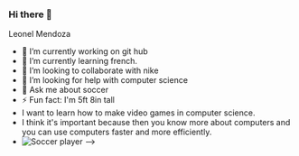 ### Hi there 👋
Leonel Mendoza
<!--
**Leonel2008/Leonel2008** is a ✨ _special_ ✨ repository because its `README.md` (this file) appears on your GitHub profile.

Here are some ideas to get you started:

-->
- 🔭 I’m currently working on git hub
- 🌱 I’m currently learning french.
- 👯 I’m looking to collaborate with nike
- 🤔 I’m looking for help with computer science
- 💬 Ask me about soccer
- ⚡ Fun fact: I'm 5ft 8in tall
- I want to learn how to make video games in computer science.
- I think it's important because then you know more about computers and you can use computers faster and more efficiently.
- ![Soccer player](https://upload.wikimedia.org/wikipedia/commons/8/8c/Cristiano_Ronaldo_2018.jpg)
-->
